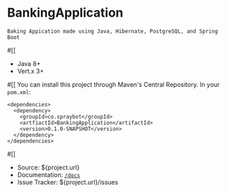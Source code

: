 # BankingApplication

`Baking Appication made using Java, Hibernate, PostgreSQL, and Spring Boot`

#[[
- Java 8+
- Vert.x 3+

#[[
You can install this project through Maven's Central Repository. In your
`pom.xml`:

```
<dependencies>
  <dependency>
    <groupId>co.spraybot</groupId>
    <artfiactId>BankingApplication</artifactId>
    <version>0.1.0-SNAPSHOT</version>
  </dependency>
</dependencies>
```

#[[
- Source: ${project.url}
- Documentation: [`/docs`](docs/)
- Issue Tracker: ${project.url}/issues
